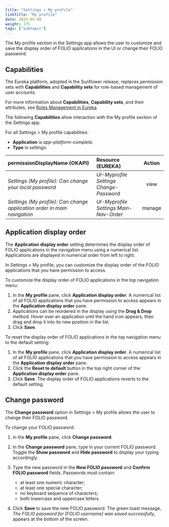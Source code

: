 ```yaml
---
title: "Settings > My profile"
linkTitle: "My profile"
date: 2025-05-08
weight: 175
tags: ["subtopic"]   
---
```


The My profile section in the Settings app allows the user to customize and save the display order of FOLIO applications in the UI or change their FOLIO password.


## Capabilities

The Eureka platform, adopted in the Sunflower release, replaces permission sets with **Capabilities** and **Capability sets** for role-based management of user accounts.  

For more information about **Capabilities**, **Capability sets**, and their attributes, see [Roles Management in Eureka](https://folio-org.atlassian.net/wiki/x/BIATLw). 

The following **Capabilities** allow interaction with the My profile section of the Settings app. 

For all Settings \> My profile capabilities:

 - **Application** is *app-platform-complete*.
 - **Type** is *settings*. 

| permissionDisplayName (OKAPI) | Resource (EUREKA) | Action | 
| :----- | :----- | :-----: | 
| *Settings (My profile): Can change your local password* | *UI-Myprofile Settings Change-Password* | view |
| *Settings (My profile): Can change application order in main navigation* | *UI-Myprofile Settings Main-Nav-Order* | manage |


## Application display order

The **Application display order** setting determines the display order of FOLIO applications in the navigation menu using a numerical list. Applications are displayed in numerical order from left to right. 

In Settings \> My profile, you can customize the display order of the FOLIO applications that you have permission to access.

To customize the display order of FOLIO applications in the top navigation menu:

1. In the **My profile** pane, click **Application display order**. A numerical list of all FOLIO applications that you have permission to access appears in the **Application display order** pane. 
2. Applications can be reordered in the display using the **Drag & Drop** method. Hover over an application until the hand icon appears, then drag and drop it into its new position in the list. 
3. Click **Save**. 

To reset the display order of FOLIO applications in the top navigation menu to the default setting:

1. In the **My profile** pane, click **Application display order**. A numerical list of all FOLIO applications that you have permission to access appears in the **Application display order** pane. 
2. Click the **Reset to default** button in the top right corner of the **Application display order** pane. 
3. Click **Save**. The display order of FOLIO applications reverts to the default setting.
 

## Change password

The **Change password** option in Settings \> My profile allows the user to change their FOLIO password. 

To change your FOLIO password:

1. In the **My profile** pane, click **Change password**.
2. In the **Change password** pane, type in your current FOLIO password. Toggle the **Show password** and **Hide password** to display your typing accordingly. 
3. Type the new password in the **New FOLIO password** and **Confirm FOLIO password** fields. Passwords must contain:


    - at least one numeric character;
    - at least one special character;   
    - no keyboard sequence of characters;
    - both lowercase and uppercase letters.


4. Click **Save** to save the new FOLIO password. The green toast message, *The FOLIO password for [FOLIO username] was saved successfully*, appears at the bottom of the screen. 
